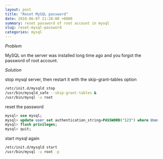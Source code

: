 ```yaml
---
layout: post
title: "Reset MySQL password"
date: 2018-06-07 21:28:00 +0800
summary: reset password of root account in mysql
slug: reset-mysql-password
categories: mysql
---
```


_Problem_

MySQL on the server was installed long time ago and you forgot the password of root account.

_Solution_

stop mysql server, then restart it with the skip-grant-tables option

```bash
/etc/init.d/mysqld stop
/usr/bin/mysqld_safe --skip-grant-tables &
/usr/bin/mysql -u root
```

reset the password
```sql
mysql> use mysql;
mysql> update user set authentication_string=PASSWORD("123") where User='root';
mysql> flush privileges;
mysql> quit;
```

start mysql again
```bash
/etc/init.d/mysqld start
/usr/bin/mysql -u root -p
```
